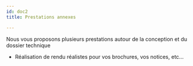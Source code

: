 ```yaml
---
id: doc2
title: Prestations annexes

---
```

Nous vous proposons plusieurs prestations autour de la conception et du dossier technique

* Réalisation de rendu réalistes pour vos brochures, vos notices, etc...
